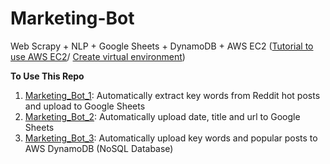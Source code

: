 # Marketing-Bot

Web Scrapy + NLP + Google Sheets + DynamoDB + AWS EC2
([Tutorial to use AWS EC2](https://medium.com/automation-generation/step-by-step-guide-to-run-a-simple-trading-algorithm-in-the-cloud-using-python-alpaca-and-aws-34c899b678b0)/ [Create virtual environment](https://github.com/googlesamples/assistant-sdk-python/issues/236 
))



**To Use This Repo**
1. [Marketing_Bot_1](https://github.com/AddyZhang/Marketing-Bot/tree/master/Marketing_Bot_1): Automatically extract key words from Reddit hot posts and upload to Google Sheets
2. [Marketing_Bot_2](https://github.com/AddyZhang/Marketing-Bot/tree/master/Marketing_Bot_2): Automatically upload date, title and url to Google Sheets
3. [Marketing_Bot_3](https://github.com/AddyZhang/Marketing-Bot/tree/master/Marketing_Bot_3): Automatically upload key words and popular posts to AWS DynamoDB (NoSQL Database)

